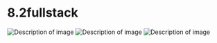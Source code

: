 # 8.2fullstack
![Description of image](https://github.com/ankit-156/Middleware-Implementation-for-Logging-and-Bearer-Token-Authentication/blob/main/OUTPUT/output%201.png)
![Description of image](https://github.com/ankit-156/Middleware-Implementation-for-Logging-and-Bearer-Token-Authentication/blob/main/OUTPUT/output%202.png)
![Description of image](https://github.com/ankit-156/Middleware-Implementation-for-Logging-and-Bearer-Token-Authentication/blob/main/OUTPUT/output%203.png)
